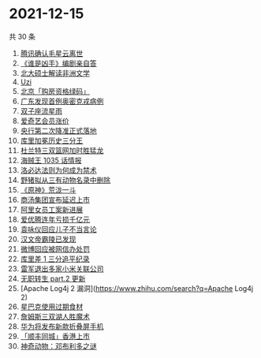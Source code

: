 # 2021-12-15

共 30 条

<!-- BEGIN ZHIHUSEARCH -->
<!-- 最后更新时间 Wed Dec 15 2021 14:13:28 GMT+0800 (China Standard Time) -->
1. [腾讯确认毛星云离世](https://www.zhihu.com/search?q=毛星云)
1. [《谁是凶手》编剧亲自答](https://www.zhihu.com/search?q=谁是凶手)
1. [北大硕士解读非洲文学](https://www.zhihu.com/search?q=非洲文学)
1. [Uzi](https://www.zhihu.com/search?q=uzi)
1. [北京「购房资格绿码」](https://www.zhihu.com/search?q=购房资格绿码)
1. [广东发现首例奥密克戎病例](https://www.zhihu.com/search?q=广东疫情)
1. [双子座流星雨](https://www.zhihu.com/search?q=流星雨)
1. [爱奇艺会员涨价](https://www.zhihu.com/search?q=爱奇艺)
1. [央行第二次降准正式落地](https://www.zhihu.com/search?q=央行降准)
1. [库里加冕历史三分王](https://www.zhihu.com/search?q=库里)
1. [杜兰特三双篮网加时胜猛龙](https://www.zhihu.com/search?q=篮网)
1. [海贼王 1035 话情报](https://www.zhihu.com/search?q=海贼王)
1. [洛必达法则为何成为禁术](https://www.zhihu.com/search?q=洛必达法则)
1. [野猪拟从三有动物名录中删除](https://www.zhihu.com/search?q=野猪)
1. [《原神》荒泷一斗](https://www.zhihu.com/search?q=原神)
1. [商汤集团宣布延迟上市](https://www.zhihu.com/search?q=商汤集团)
1. [阿里女员工案新进展](https://www.zhihu.com/search?q=阿里女员工案)
1. [爱优腾连年亏损千亿元](https://www.zhihu.com/search?q=爱奇艺亏损)
1. [袁咏仪回应儿子不当言论](https://www.zhihu.com/search?q=袁咏仪)
1. [汉文帝霸陵已发现](https://www.zhihu.com/search?q=汉文帝霸陵)
1. [微博回应被网信办处罚](https://www.zhihu.com/search?q=微博)
1. [库里差 1 三分追平纪录](https://www.zhihu.com/search?q=库里)
1. [雷军退出多家小米关联公司](https://www.zhihu.com/search?q=雷军)
1. [无职转生 part.2 更新](https://www.zhihu.com/search?q=无职转生)
1. [Apache Log4j 2 漏洞](https://www.zhihu.com/search?q=Apache Log4j 2)
1. [星巴克使用过期食材](https://www.zhihu.com/search?q=星巴克)
1. [詹姆斯三双湖人胜魔术](https://www.zhihu.com/search?q=湖人)
1. [华为将发布新款折叠屏手机](https://www.zhihu.com/search?q=华为折叠屏)
1. [「顺丰同城」香港上市](https://www.zhihu.com/search?q=顺丰同城)
1. [神奇动物：邓布利多之谜](https://www.zhihu.com/search?q=神奇动物在哪里)
<!-- END ZHIHUSEARCH -->
